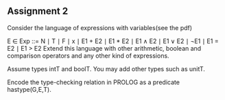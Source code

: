 ## Assignment 2

Consider the language of expressions with variables(see the pdf)

E ∈ Exp ::= N ∣ T ∣ F ∣ x ∣ E1 + E2 ∣ E1 * E2 ∣ E1 ∧ E2 ∣ E1 ∨ E2 ∣ ¬E1 ∣ E1 = E2 ∣ E1 > E2 
Extend this language with other arithmetic, boolean and comparison operators and any other kind of expressions.  

Assume types intT and boolT.  You may add other types such as unitT.  

Encode the type-checking relation in PROLOG as a predicate hastype(G,E,T).